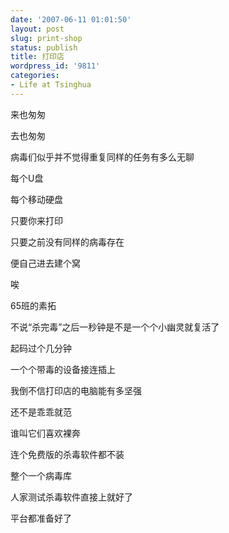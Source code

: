 ```yaml
---
date: '2007-06-11 01:01:50'
layout: post
slug: print-shop
status: publish
title: 打印店
wordpress_id: '9811'
categories:
- Life at Tsinghua
---
```


来也匆匆

去也匆匆

病毒们似乎并不觉得重复同样的任务有多么无聊

每个U盘

每个移动硬盘

只要你来打印

只要之前没有同样的病毒存在

便自己进去建个窝

唉

65班的素拓

不说“杀完毒”之后一秒钟是不是一个个小幽灵就复活了

起码过个几分钟

一个个带毒的设备接连插上

我倒不信打印店的电脑能有多坚强

还不是乖乖就范

谁叫它们喜欢裸奔

连个免费版的杀毒软件都不装

整个一个病毒库

人家测试杀毒软件直接上就好了

平台都准备好了
